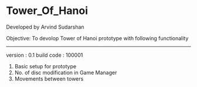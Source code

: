 # Tower_Of_Hanoi


Developed by Arvind Sudarshan

Objective:
To devolop Tower of Hanoi prototype with following functionality
 
************************************************************
version : 0.1 build code : 100001

1. Basic setup for prototype
2. No. of disc modification in Game Manager
3. Movements between towers
